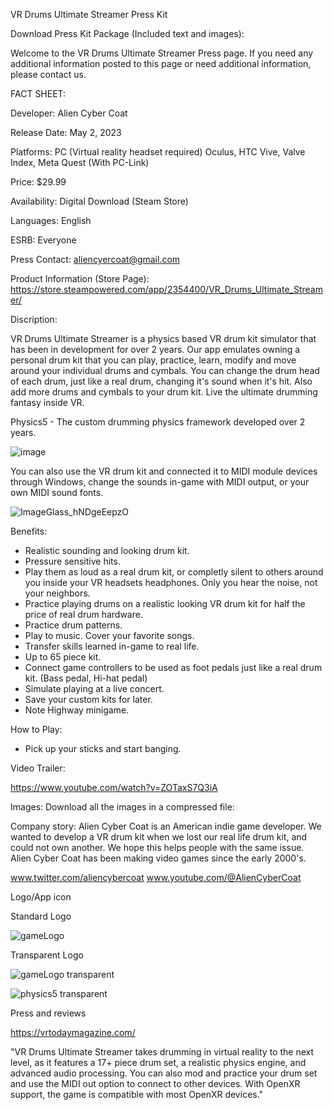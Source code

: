 VR Drums Ultimate Streamer Press Kit

Download Press Kit Package (Included text and images): 

Welcome to the VR Drums Ultimate Streamer Press page. If you need any additional information posted to this page or need additional information, please contact us.

FACT SHEET:

Developer: Alien Cyber Coat 

Release Date: May 2, 2023

Platforms: PC (Virtual reality headset required) Oculus, HTC Vive, Valve Index, Meta Quest (With PC-Link)

Price: $29.99

Availability: Digital Download (Steam Store)

Languages: English

ESRB: Everyone

Press Contact: aliencyercoat@gmail.com

Product Information (Store Page): https://store.steampowered.com/app/2354400/VR_Drums_Ultimate_Streamer/


Discription:

VR Drums Ultimate Streamer is a physics based VR drum kit simulator that has been in development for over 2 years. Our app emulates owning a personal drum kit that you can play, practice, learn, modify and move around your individual drums and cymbals. You can change the drum head of each drum, just like a real drum, changing it's sound when it's hit. Also add more drums and cymbals to your drum kit. Live the ultimate drumming fantasy inside VR.

Physics5 - The custom drumming physics framework developed over 2 years.

![image](https://github.com/AlienCyberCoat/VR-Drums-Ultimate-Streamer/assets/77039180/28dcae44-bea9-44b7-9548-5e741d7d38aa)


You can also use the VR drum kit and connected it to MIDI module devices through Windows, change the sounds in-game with MIDI output, or your own MIDI sound fonts.

![ImageGlass_hNDgeEepzO](https://github.com/AlienCyberCoat/VR-Drums-Ultimate-Streamer/assets/77039180/4cb573c9-1658-4806-9c15-f16295cfe19d)

Benefits:
- Realistic sounding and looking drum kit.
- Pressure sensitive hits.
- Play them as loud as a real drum kit, or completly silent to others around you inside your VR headsets headphones. Only you hear the noise, not your neighbors.
- Practice playing drums on a realistic looking VR drum kit for half the price of real drum hardware.
- Practice drum patterns.
- Play to music. Cover your favorite songs.
- Transfer skills learned in-game to real life.
- Up to 65 piece kit.
- Connect game controllers to be used as foot pedals just like a real drum kit. (Bass pedal, Hi-hat pedal)
- Simulate playing at a live concert.
- Save your custom kits for later.
- Note Highway minigame.

How to Play:
- Pick up your sticks and start banging.

Video Trailer:

https://www.youtube.com/watch?v=ZOTaxS7Q3iA

Images:
Download all the images in a compressed file: 

Company story:
Alien Cyber Coat is an American indie game developer. We wanted to develop a VR drum kit when we lost our real life drum kit, and could not own another. We hope this helps people with the same issue. Alien Cyber Coat has been making video games since the early 2000's.

www.twitter.com/aliencybercoat
www.youtube.com/@AlienCyberCoat

Logo/App icon

Standard Logo

![gameLogo](https://github.com/AlienCyberCoat/VR-Drums-Ultimate-Streamer/assets/77039180/15c90df2-7893-40e3-8a01-fca4efbf360b)

Transparent Logo

![gameLogo transparent](https://github.com/AlienCyberCoat/VR-Drums-Ultimate-Streamer/assets/77039180/2e4b8c89-cd89-499b-870f-8ef18951b581)

![physics5 transparent](https://github.com/AlienCyberCoat/VR-Drums-Ultimate-Streamer/assets/77039180/91c2d4a3-e21d-4ad5-8e7e-849fc3cf8771)

Press and reviews

https://vrtodaymagazine.com/

"VR Drums Ultimate Streamer takes drumming in virtual reality to the next level, as it features a 17+ piece drum set, a realistic physics engine, and advanced audio processing. You can also mod and practice your drum set and use the MIDI out option to connect to other devices. With OpenXR support, the game is compatible with most OpenXR devices."

